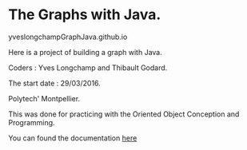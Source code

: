 # The Graphs with Java.

yveslongchampGraphJava.github.io

<p> Here is a project of building a graph with Java. </p>

<p> Coders : Yves Longchamp and Thibault Godard. </p>

<p> The start date : 29/03/2016.</p>

<p> Polytech' Montpellier. </p>

<p> This was done for practicing with the Oriented Object Conception and Programming. </p>

 You can found the documentation [here](http://YvesLongchamp.github.io/yveslongchampGraphJava/tree/gh-pages/doc "Title") 
